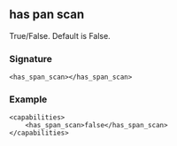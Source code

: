 ## has pan scan

True/False. Default is False.


### Signature

`<has_span_scan></has_span_scan>`


### Example

```
<capabilities>
    <has_span_scan>false</has_span_scan>
</capabilities>
```
